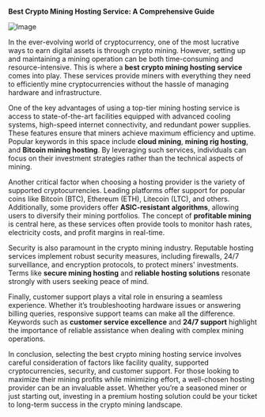 **Best Crypto Mining Hosting Service: A Comprehensive Guide**

![Image](https://github.com/user-attachments/assets/31692037-0104-4703-abd1-696b6a7dd41b)

In the ever-evolving world of cryptocurrency, one of the most lucrative ways to earn digital assets is through crypto mining. However, setting up and maintaining a mining operation can be both time-consuming and resource-intensive. This is where a **best crypto mining hosting service** comes into play. These services provide miners with everything they need to efficiently mine cryptocurrencies without the hassle of managing hardware and infrastructure.

One of the key advantages of using a top-tier mining hosting service is access to state-of-the-art facilities equipped with advanced cooling systems, high-speed internet connectivity, and redundant power supplies. These features ensure that miners achieve maximum efficiency and uptime. Popular keywords in this space include **cloud mining**, **mining rig hosting**, and **Bitcoin mining hosting**. By leveraging such services, individuals can focus on their investment strategies rather than the technical aspects of mining.

Another critical factor when choosing a hosting provider is the variety of supported cryptocurrencies. Leading platforms offer support for popular coins like Bitcoin (BTC), Ethereum (ETH), Litecoin (LTC), and others. Additionally, some providers offer **ASIC-resistant algorithms**, allowing users to diversify their mining portfolios. The concept of **profitable mining** is central here, as these services often provide tools to monitor hash rates, electricity costs, and profit margins in real-time.

Security is also paramount in the crypto mining industry. Reputable hosting services implement robust security measures, including firewalls, 24/7 surveillance, and encryption protocols, to protect miners' investments. Terms like **secure mining hosting** and **reliable hosting solutions** resonate strongly with users seeking peace of mind.

Finally, customer support plays a vital role in ensuring a seamless experience. Whether it’s troubleshooting hardware issues or answering billing queries, responsive support teams can make all the difference. Keywords such as **customer service excellence** and **24/7 support** highlight the importance of reliable assistance when dealing with complex mining operations.

In conclusion, selecting the best crypto mining hosting service involves careful consideration of factors like facility quality, supported cryptocurrencies, security, and customer support. For those looking to maximize their mining profits while minimizing effort, a well-chosen hosting provider can be an invaluable asset. Whether you’re a seasoned miner or just starting out, investing in a premium hosting solution could be your ticket to long-term success in the crypto mining landscape.